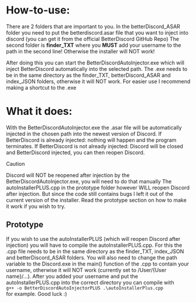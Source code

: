 # How-to-use:
There are 2 folders that are important to you. In the betterDiscord_ASAR folder you need to put the betterdiscord.asar file that you want to inject into discord (you can get it from the official BetterDiscord GitHub Repo)
The second folder is **finder_TXT** where you **MUST** add your username to the path in the second line! Otherwise the installer will NOT work!

After doing this you can start the BetterDiscordAutoInjector.exe which will inject BetterDiscord automatically into the selected path. The .exe needs to be in the same directory as the finder_TXT, betterDiscord_ASAR and index_JSON folders, otherwise it will NOT work.
For easier use I recommend making a shortcut to the .exe

# What it does:
With the BetterDiscordAutoInjector.exe the .asar file will be automatically injected in the chosen path into the newest version of Discord.
If BetterDiscord is already injected: nothing will happen and the program terminates.
If BetterDiscord is not already injected: Discord will be closed and BetterDiscord injected, you can then reopen Discord.

> [!CAUTION]
> Discord will NOT be reopened after injection by the BetterDiscordAutoInjector.exe, you will need to do that manually
> The autoInstallerPLUS.cpp in the prototype folder however WILL reopen Discord after injection. But since the code still contains bugs I left it out of the current version of the installer. Read the prototype section on how to make it work if you wish to try.


## Prototype
If you wish to use the autoInstallerPLUS (which will reopen Discord after injection) you will have to compile the autoInstallerPLUS.cpp. For this the .cpp file needs to be in the same directory as the finder_TXT, index_JSON and betterDiscord_ASAR folders.
You will also need to change the path variable to the Discord.exe in the main() function of the .cpp to contain your username, otherwise it will NOT work (currently set to /User/{User name}/...).
After you added your username and put the autoInstallerPLUS.cpp into the correct directory you can compile with\
``
g++ -o BetterDiscordAutoInjectorPLUS .\autoInstallerPlus.cpp
``\
for example.
Good luck :)
